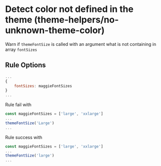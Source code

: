 # Detect color not defined in the theme (theme-helpers/no-unknown-theme-color)

Warn if `themeFontSize` is called with an argument what is not containing in array `fontSizes`

## Rule Options

```js
...
{
    fontSizes: maggieFontSizes
}
...
```
Rule fail with
```js
const maggieFontSizes = ['large', 'xxlarge']
...
themeFontSize('Large')
...
```
Rule success with
```js
const maggieFontSizes = ['large', 'xxlarge']
...
themeFontSize('large')
...
```

